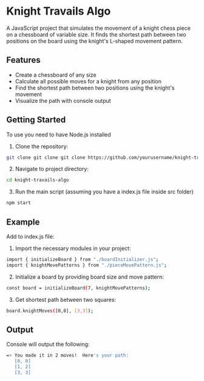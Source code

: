 # Knight Travails Algo

A JavaScript project that simulates the movement of a knight chess piece on a chessboard of variable size. It finds the shortest path between two positions on the board using the knight's L-shaped movement pattern.

## Features

- Create a chessboard of any size
- Calculate all possible moves for a knight from any position
- Find the shortest path between two positions using the knight's movement
- Visualize the path with console output

## Getting Started

To use you need to have Node.js installed

1. Clone the repository:

```bash
git clone git clone git clone https://github.com/yourusername/knight-travails-algo.git
```

2. Navigate to project directory:

```bash
cd knight-travails-algo
```

3. Run the main script (assuming you have a index.js file inside src folder)

```bash
npm start
```

## Example

Add to index.js file:

1. Import the necessary modules in your project:

```bash
import { initializeBoard } from "./boardInitializer.js";
import { knightMovePatterns } from "./pieceMovePattern.js";
```

2. Initialize a board by providing board size and move pattern:

```bash
const board = initializeBoard(7, knightMovePatterns);
```

3. Get shortest path between two squares:

```bash
board.knightMoves([0,0], [3,3]);
```

## Output

Console will output the following:

```bash
=> You made it in 2 moves!  Here's your path:
   [0, 0]
   [1, 2]
   [3, 3]
```
